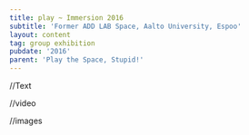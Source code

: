 ```yaml
---
title: play ~ Immersion 2016
subtitle: 'Former ADD LAB Space, Aalto University, Espoo'
layout: content
tag: group exhibition
pubdate: '2016'
parent: 'Play the Space, Stupid!'
---
```

//Text

//video

//images
